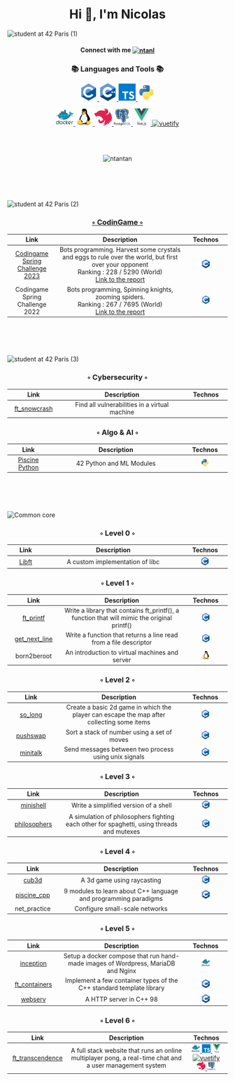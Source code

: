 <h1 align="center">Hi 👋, I'm Nicolas</h1>

![student at 42 Paris (1)](https://github.com/ntantan/ntantan/assets/78843500/e4ef207b-627d-4901-8a6a-24985314ea72)
<h4 align="center">Connect with me <a href="https://linkedin.com/in/ntanl" target="blank"><img align="center" src="https://raw.githubusercontent.com/rahuldkjain/github-profile-readme-generator/master/src/images/icons/Social/linked-in-alt.svg" alt="ntanl" height="15" width="15" /></a></h4>

<h3 align="center">📚 Languages and Tools 📚</h3>
<p align="center">
  <a href="https://www.cprogramming.com/" target="_blank" rel="noreferrer"> <img src="https://raw.githubusercontent.com/devicons/devicon/master/icons/c/c-original.svg" alt="c" width="40" height="40"/> </a>
  <a href="https://www.w3schools.com/cpp/" target="_blank" rel="noreferrer"><img src="https://raw.githubusercontent.com/devicons/devicon/master/icons/cplusplus/cplusplus-original.svg" alt="cplusplus" width="40" height="40"/>
  <a href="https://www.typescriptlang.org/" target="_blank" rel="noreferrer"> <img src="https://raw.githubusercontent.com/devicons/devicon/master/icons/typescript/typescript-original.svg" alt="typescript" width="40" height="40"/> </a>
  <a href="https://www.python.org" target="_blank" rel="noreferrer"> <img src="https://raw.githubusercontent.com/devicons/devicon/master/icons/python/python-original.svg" alt="python" width="40" height="40"/> </a>
</p>
<p align="center">
  <a href="https://www.docker.com/" target="_blank" rel="noreferrer"> <img src="https://raw.githubusercontent.com/devicons/devicon/master/icons/docker/docker-original-wordmark.svg" alt="docker" width="40" height="40"/> </a>
  <a href="https://www.linux.org/" target="_blank" rel="noreferrer"> <img src="https://raw.githubusercontent.com/devicons/devicon/master/icons/linux/linux-original.svg" alt="linux" width="40" height="40"/> </a>
  <a href="https://nestjs.com/" target="_blank" rel="noreferrer"> <img src="https://raw.githubusercontent.com/devicons/devicon/master/icons/nestjs/nestjs-plain.svg" alt="nestjs" width="40" height="40"/> </a>
  <a href="https://www.postgresql.org" target="_blank" rel="noreferrer"> <img src="https://raw.githubusercontent.com/devicons/devicon/master/icons/postgresql/postgresql-original-wordmark.svg" alt="postgresql" width="40" height="40"/> </a>
  <a href="https://vuejs.org/" target="_blank" rel="noreferrer"> <img src="https://raw.githubusercontent.com/devicons/devicon/master/icons/vuejs/vuejs-original-wordmark.svg" alt="vuejs" width="40" height="40"/> </a>
  <a href="https://vuetifyjs.com/en/" target="_blank" rel="noreferrer"> <img src="https://bestofjs.org/logos/vuetify.svg" alt="vuetify" width="40" height="40"/> </a>
</p>

<br></br>

<p align="center">
  <img align="center" src="https://github-readme-stats.vercel.app/api/top-langs?username=ntantan&show_icons=true&locale=en&layout=compact" alt="ntantan" />
</p>

<br></br>

<h1></h1>

![student at 42 Paris (2)](https://github.com/ntantan/ntantan/assets/78843500/0fece2ae-a3dd-4d68-90f8-30ac6b0a356c)

<h3 align="center"><a href=https://www.codingame.com>◦ CodinGame ◦</a></h3>

<table align="center">
<thead align="center">
  <tr>
    <th width="150">Link</th>
    <th width="700">Description</th>
    <th width="150">Technos</th>
  </tr>
</thead>
<tbody align="center">
  <tr>
    <td><a href=https://github.com/ntantan/codingame_spring2023>Codingame Spring Challenge 2023</a></td>
    <td>Bots programming. Harvest some crystals and eggs to rule over the world, but first over your opponent<br>
        Ranking : 228 / 5290 (World)<br>
        <a href=https://www.codingame.com/challengereport/59730932bf94c87c2d244847dc84feb1b0bf8003>Link to the report</a></td>
    <td><a href="https://cplusplus.com/reference/" target="_blank" rel="noreferrer"> <img src="https://raw.githubusercontent.com/devicons/devicon/master/icons/cplusplus/cplusplus-original.svg" alt="cplusplus" width="20" height="20"/></td>
  </tr>
  
  <tr>
    <td>Codingame Spring Challenge 2022</a></td>
    <td>Bots programming, Spinning knights, zooming spiders.<br>
        Ranking : 267 / 7695 (World)<br>
        <a href=https://www.codingame.com/challengereport/485005535d997a3b2e3f2ee424080b5ae629f217>Link to the report</a>
    </td>
    <td><a href="https://www.cprogramming.com/" target="_blank" rel="noreferrer"> <img src="https://raw.githubusercontent.com/devicons/devicon/master/icons/c/c-original.svg" alt="c" width="20" height="20"/></td>
  </tr>
</tbody>
</table>

<br></br>

<h1></h1>

![student at 42 Paris (3)](https://github.com/ntantan/ntantan/assets/78843500/9790c480-6cc2-430d-a1eb-9fd3d2cec947)

<h3 align="center">◦ Cybersecurity ◦</h3>

<table align="center">
<thead align="center">
  <tr>
    <th width="150">Link</th>
    <th width="700">Description</th>
    <th width="150">Technos</th>
  </tr>
</thead>
<tbody align="center">
  <tr>
    <td><a href="https://github.com/ntantan/ft_snowcrash">ft_snowcrash</a></td>
    <td>Find all vulnerabilities in a virtual machine</td>
    <td></td>
  </tr>
</tbody>
</table>

<h3 align="center">◦ Algo & AI ◦</h3>

<table align="center">
<thead align="center">
  <tr>
    <th width="150">Link</th>
    <th width="700">Description</th>
    <th width="150">Technos</th>
  </tr>
</thead>
<tbody align="center">
  <tr>
    <td><a href="https://github.com/ntantan/ft_piscine_python">Piscine Python</a></td>
    <td>42 Python and ML Modules</td>
    <td><a href="https://www.w3schools.com/python/" target="_blank" rel="noreferrer"> <img src="https://raw.githubusercontent.com/devicons/devicon/master/icons/python/python-original.svg" alt="c" width="20" height="20"/></td>
  </tr>
</tbody>
</table>

<br></br>

<h1></h1>

![Common core](https://github.com/ntantan/ntantan/assets/78843500/724d90d6-602e-403d-a9dc-1a07e553c4d2)


<h3 align="center">◦ Level 0 ◦</h3>

<table align="center">
<thead align="center">
  <tr>
    <th width="150">Link</th>
    <th width="700">Description</th>
    <th width="150">Technos</th>
  </tr>
</thead>
<tbody align="center">
  <tr>
    <td><a href="https://github.com/ntantan/ft_libft">Libft</a></td>
    <td>A custom implementation of libc</td>
    <td><a href="https://www.cprogramming.com/" target="_blank" rel="noreferrer"> <img src="https://raw.githubusercontent.com/devicons/devicon/master/icons/c/c-original.svg" alt="c" width="20" height="20"/></td>
  </tr>
</tbody>
</table>

<h3 align="center">◦ Level 1 ◦</h3>

<table align="center">
<thead align="center">
  <tr>
    <th width="150">Link</th>
    <th width="700">Description</th>
    <th width="150">Technos</th>
  </tr>
</thead>
<tbody align="center">
  <tr>
    <td><a href="https://github.com/ntantan/ft_printf">ft_printf</a></td>
    <td>Write a library that contains ft_printf(), a function that will mimic the original printf()</td>
    <td><a href="https://www.cprogramming.com/" target="_blank" rel="noreferrer"> <img src="https://raw.githubusercontent.com/devicons/devicon/master/icons/c/c-original.svg" alt="c" width="20" height="20"/></td>
  </tr>
  <tr>
    <td><a href="https://github.com/ntantan/ft_get_next_line">get_next_line</a></td>
    <td>Write a function that returns a line read from a file descriptor</td>
    <td><a href="https://www.cprogramming.com/" target="_blank" rel="noreferrer"> <img src="https://raw.githubusercontent.com/devicons/devicon/master/icons/c/c-original.svg" alt="c" width="20" height="20"/></td>
  </tr>
  <tr>
    <td><a>born2beroot</a></td>
    <td>An introduction to virtual machines and server</td>
    <td><a href="https://www.linux.org/" target="_blank" rel="noreferrer"> <img src="https://raw.githubusercontent.com/devicons/devicon/master/icons/linux/linux-original.svg" alt="linux" width="20" height="20"/></td>
  </tr>
</tbody>
</table>

<h3 align="center">◦ Level 2 ◦</h3>

<table align="center">
<thead align="center">
  <tr>
    <th width="150">Link</th>
    <th width="700">Description</th>
    <th width="150">Technos</th>
  </tr>
</thead>
<tbody align="center">
  <tr>
    <td><a href="https://github.com/ntantan/ft_so_long">so_long</a></td>
    <td>Create a basic 2d game in which the player can escape the map after collecting some items</td>
    <td><a href="https://www.cprogramming.com/" target="_blank" rel="noreferrer"> <img src="https://raw.githubusercontent.com/devicons/devicon/master/icons/c/c-original.svg" alt="c" width="20" height="20"/></td>
  </tr>
  <tr>
    <td><a href="https://github.com/ntantan/ft_pushswap">pushswap</a></td>
    <td>Sort a stack of number using a set of moves</td>
    <td><a href="https://www.cprogramming.com/" target="_blank" rel="noreferrer"> <img src="https://raw.githubusercontent.com/devicons/devicon/master/icons/c/c-original.svg" alt="c" width="20" height="20"/></td>
  </tr>
  <tr>
    <td><a href="https://github.com/ntantan/ft_minitalk">minitalk</a></td>
    <td>Send messages between two process using unix signals</td>
    <td><a href="https://www.cprogramming.com/" target="_blank" rel="noreferrer"> <img src="https://raw.githubusercontent.com/devicons/devicon/master/icons/c/c-original.svg" alt="c" width="20" height="20"/></td>
  </tr>
</tbody>
</table>

<h3 align="center">◦ Level 3 ◦</h3>

<table align="center">
<thead align="center">
  <tr>
    <th width="150">Link</th>
    <th width="700">Description</th>
    <th width="150">Technos</th>
  </tr>
</thead>
<tbody align="center">
  <tr>
    <td><a href="https://github.com/ntantan/ft_minishell">minishell</a></td>
    <td>Write a simplified version of a shell</td>
    <td><a href="https://www.cprogramming.com/" target="_blank" rel="noreferrer"> <img src="https://raw.githubusercontent.com/devicons/devicon/master/icons/c/c-original.svg" alt="c" width="20" height="20"/></td>
  </tr>
  <tr>
    <td><a href="https://github.com/ntantan/ft_philosophers">philosophers</a></td>
    <td>A simulation of philosophers fighting each other for spaghetti, using threads and mutexes</td>
    <td><a href="https://www.cprogramming.com/" target="_blank" rel="noreferrer"> <img src="https://raw.githubusercontent.com/devicons/devicon/master/icons/c/c-original.svg" alt="c" width="20" height="20"/></td>
  </tr>
</tbody>
</table>

<h3 align="center">◦ Level 4 ◦</h3>

<table align="center">
<thead align="center">
  <tr>
    <th width="150">Link</th>
    <th width="700">Description</th>
    <th width="150">Technos</th>
  </tr>
</thead>
<tbody align="center">
  <tr>
    <td><a href="https://github.com/ntantan/ft_cub3d">cub3d</a></td>
    <td>A 3d game using raycasting</td>
    <td><a href="https://www.cprogramming.com/" target="_blank" rel="noreferrer"> <img src="https://raw.githubusercontent.com/devicons/devicon/master/icons/c/c-original.svg" alt="c" width="20" height="20"/></td>
  </tr>
  <tr>
    <td><a href="https://github.com/ntantan/ft_piscine_cpp">piscine_cpp</a></td>
    <td>9 modules to learn about C++ language and programming paradigms</td>
    <td><a href="https://cplusplus.com/reference/" target="_blank" rel="noreferrer"> <img src="https://raw.githubusercontent.com/devicons/devicon/master/icons/cplusplus/cplusplus-original.svg" alt="cplusplus" width="20" height="20"/></td>
  </tr>
    <tr>
    <td><a>net_practice</a></td>
    <td>Configure small-scale networks</td>
    <td></td>
  </tr>
</tbody>
</table>

<h3 align="center">◦ Level 5 ◦</h3>

<table align="center">
<thead align="center">
  <tr>
    <th width="150">Link</th>
    <th width="700">Description</th>
    <th width="150">Technos</th>
  </tr>
</thead>
<tbody align="center">
  <tr>
    <td><a href="https://github.com/ntantan/ft_inception">inception</a></td>
    <td>Setup a docker compose that run hand-made images of Wordpress, MariaDB and Nginx</td>
    <td></a> <a href="https://www.docker.com/" target="_blank" rel="noreferrer"> <img src="https://raw.githubusercontent.com/devicons/devicon/master/icons/docker/docker-original-wordmark.svg" alt="docker" width="20" height="20"/></td>
  </tr>
  <tr>
    <td><a href="https://github.com/ntantan/ft_containers">ft_containers</a></td>
    <td>Implement a few container types of the C++ standard template library</td>
    <td><a href="https://cplusplus.com/reference/" target="_blank" rel="noreferrer"> <img src="https://raw.githubusercontent.com/devicons/devicon/master/icons/cplusplus/cplusplus-original.svg" alt="cplusplus" width="20" height="20"/></td>
  </tr>
  <tr>
    <td><a href="https://github.com/ntantan/ft_webserv">webserv</a></td>
    <td>A HTTP server in C++ 98</td>
    <td><a href="https://cplusplus.com/reference/" target="_blank" rel="noreferrer"> <img src="https://raw.githubusercontent.com/devicons/devicon/master/icons/cplusplus/cplusplus-original.svg" alt="cplusplus" width="20" height="20"/></td>
  </tr>
  </tr>
</tbody>
</table>

<h3 align="center">◦ Level 6 ◦</h3>

<table align="center">
<thead align="center">
  <tr>
    <th width="150">Link</th>
    <th width="700">Description</th>
    <th width="150">Technos</th>
  </tr>
</thead>
<tbody align="center">
  <tr>
    <td><a href="https://github.com/ntantan/ft_transcendence">ft_transcendence</a></td>
    <td>A full stack website that runs an online multiplayer pong, a real-time chat and a user management system</td>
    <td></a> <a href="https://www.docker.com/" target="_blank" rel="noreferrer"> <img src="https://raw.githubusercontent.com/devicons/devicon/master/icons/docker/docker-original-wordmark.svg" alt="docker" width="20" height="20"/> <a href="https://www.typescriptlang.org/" target="_blank" rel="noreferrer"> <img src="https://raw.githubusercontent.com/devicons/devicon/master/icons/typescript/typescript-original.svg" alt="typescript" width="20" height="20"/> </a> <a href="https://vuejs.org/" target="_blank" rel="noreferrer"> <img src="https://raw.githubusercontent.com/devicons/devicon/master/icons/vuejs/vuejs-original-wordmark.svg" alt="vuejs" width="20" height="20"/> </a> <a href="https://vuetifyjs.com/en/" target="_blank" rel="noreferrer"> <img src="https://bestofjs.org/logos/vuetify.svg" alt="vuetify" width="20" height="20"/> </a><a href="https://nestjs.com/" target="_blank" rel="noreferrer"> <img src="https://raw.githubusercontent.com/devicons/devicon/master/icons/nestjs/nestjs-plain.svg" alt="nestjs" width="20" height="20"/> </a> <a href="https://www.postgresql.org" target="_blank" rel="noreferrer"> <img src="https://raw.githubusercontent.com/devicons/devicon/master/icons/postgresql/postgresql-original-wordmark.svg" alt="postgresql" width="20" height="20"/></td>
  </tr>
  </tr>
</tbody>
</table>
